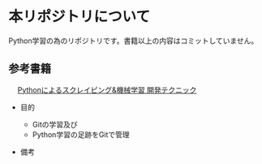 # 本リポジトリについて
 Python学習の為のリポジトリです。書籍以上の内容はコミットしていません。

## 参考書籍
　 [Pythonによるスクレイピング&機械学習 開発テクニック](https://www.amazon.co.jp/Python%E3%81%AB%E3%82%88%E3%82%8B%E3%82%B9%E3%82%AF%E3%83%AC%E3%82%A4%E3%83%94%E3%83%B3%E3%82%B0-%E9%96%8B%E7%99%BA%E3%83%86%E3%82%AF%E3%83%8B%E3%83%83%E3%82%AF-BeautifulSoup-scikit-learn-TensorFlow%E3%82%92%E4%BD%BF%E3%81%A3%E3%81%A6%E3%81%BF%E3%82%88%E3%81%86/dp/4802610793)

* 目的
    * Gitの学習及び
    * Python学習の足跡をGitで管理

* 備考

